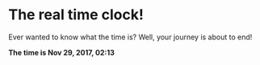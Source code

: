 # The real time clock!

Ever wanted to know what the time is? Well, your journey is about to end!

**The time is Nov 29, 2017, 02:13**
